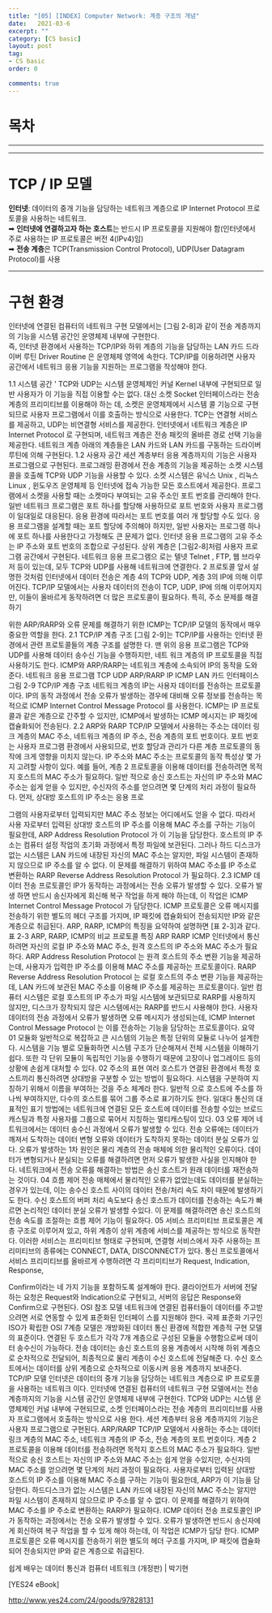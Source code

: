 ```yaml
---
title: "[05] [INDEX] Computer Network: 계층 구조의 개념"
date:   2021-03-6
excerpt: ""
category: [CS basic]
layout: post
tag:
- CS basic
order: 0

comments: true
---
```


# 목차 





---
---




# TCP / IP 모델
**인터넷**: 데이터의 중개 기능을 담당하는 네트워크 계층으로 IP Internet Protocol 프로토콜을 사용하는 네트워크.         
➡ **인터넷에 연결하고자 하는 호스트**는 반드시 IP 프로토콜을 지원해야 함(인터넷에서 주로 사용하는 IP 프로토콜은 버전 4(IPv4)임)     
➡ **전송 계층**은 TCP(Transmission Control Protocol), UDP(User Datagram Protocol)를 사용         

-----

# 구현 환경
인터넷에 연결된 컴퓨터의 네트워크 구현 모델에서는 [그림 2-8]과 같이 전송 계층까지의 기능을 시스템 공간인 운영체제 내부에 구현한다.   
즉, 인터넷 환경에서 사용하는 TCP/IP와 하위 계층의 기능을 담당하는 LAN 카드 드라이버 루틴 Driver Routine 은 운영체제 영역에 속한다.
TCP/IP를 이용하려면 사용자 공간에서 네트워크 응용 기능을 지원하는 프로그램을 작성해야 한다.

1.1 시스템 공간 '
TCP와 UDP는 시스템 운영체제인 커널 Kernel 내부에 구현되므로 일반 사용자가 이 기능을 직접 이용할 수는 없다. 대신 소켓 Socket 인터페이스라는 전송 계층의 프리미티브를 이용해야 하는 데, 소켓은 운영체제에서 시스템 콜 기능으로 구현되므로 사용자 프로그램에서 이를 호출하는 방식으로 사용한다. TCP는 연결형 서비스를 제공하고, UDP는 비연결형 서비스를 제공한다.
인터넷에서 네트워크 계층은 IP Internet Protocol 로 구현되며, 네트워크 계층은 전송 패킷의 올바른 경로 선택 기능을 제공한다. 네트워크 계층 아래의 계층들은 LAN 카드와 LAN 카드를 구동하는 드라이버 루틴에 의해 구현된다.
1.2 사용자 공간
세션 계층부터 응용 계층까지의 기능은 사용자 프로그램으로 구현된다. 프로그래밍 환경에서 전송 계층의 기능을 제공하는 소켓 시스템 콜을 호출해 TCP와 UDP 기능을 사용할 수 있다.
소켓 시스템은 유닉스 Unix , 리눅스 Linux , 윈도우즈 운영체제 등 인터넷에 접속 가능한 모든 호스트에서 제공한다.
프로그램에서 소켓을 사용할 때는 소켓마다 부여되는 고유 주소인 포트 번호를 관리해야 한다. 일반 네트워크 프로그램은 포트 하나를 할당해 사용하므로 포트 번호와 사용자 프로그램이 일대일로 대응된다. 응용 환경에 따라서는 포트 번호를 여러 개 할당할 수도 있다. 응용 프로그램을 설계할 때는 포트 할당에 주의해야 하지만, 일반 사용자는 프로그램 하나에 포트 하나를 사용한다고 가정해도 큰 문제가 없다. 인터넷 응용 프로그램의 고유 주소는 IP 주소와 포트 번호의 조합으로 구성된다.
상위 계층은 [그림2-8]처럼 사용자 프로그램 공간에서 구현된다. 네트워크 응용 프로그램으 로는 텔넷 Telnet , FTP, 웹 브라우저 등이 있는데, 모두 TCP와 UDP를 사용해 네트워크에 연결한다.
2 프로토콜
앞서 설명한 것처럼 인터넷에서 데이터 전송은 계층 4의 TCP와 UDP, 계층 3의 IP에 의해 이루어진다. TCP/IP 모델에서는 사용자 데이터의 전송이 TCP, UDP, IP에 의해 이루어지지 만, 이들이 올바르게 동작하려면 더 많은 프로토콜이 필요하다. 특히, 주소 문제를 해결하기

위한 ARP/RARP와 오류 문제를 해결하기 위한 ICMP는 TCP/IP 모델의 동작에서 매우 중요한 역할을 한다.
2.1 TCP/IP 계층 구조
[그림 2-9]는 TCP/IP를 사용하는 인터넷 환경에서 관련 프로토콜들의 계층 구조를 설명한 다. 맨 위의 응용 프로그램은 TCP와 UDP를 사용해 데이터 송수신 기능을 수행하지만, 네트 워크 계층의 IP 프로토콜을 직접 사용하기도 한다. ICMP와 ARP/RARP는 네트워크 계층에 소속되어 IP의 동작을 도와준다.
네트워크 응용 프로그램
TCP
UDP
ARP/RARP IP
ICMP
LAN 카드 인터페이스
그림 2-9 TCP/IP 계층 구조
네트워크 계층의 IP는 사용자 데이터를 전송하는 프로토콜이다. IP의 동작 과정에서 전송 오류가 발생하는 경우에 대비해 오류 정보를 전송하는 목적으로 ICMP Internet Control Message
Protocol 를 사용한다. ICMP는 IP 프로토콜과 같은 계층으로 간주할 수 있지만, ICMP에서 발생하는 ICMP 메시지는 IP 패킷에 캡슐화되어 전송된다.
2.2 ARP와 RARP
TCP/IP 모델에서 사용하는 주소는 데이터 링크 계층의 MAC 주소, 네트워크 계층의 IP 주소, 전송 계층의 포트 번호이다. 포트 번호는 사용자 프로그램 환경에서 사용되므로, 번호 할당과 관리가 다른 계층 프로토콜의 동작에 크게 영향을 미치지 않는다.
IP 주소와 MAC 주소는 프로토콜의 동작 특성상 몇 가지 고려할 사항이 있다. 예를 들어, 계층 2 프로토콜을 이용해 데이터를 전송하려면 목적지 호스트의 MAC 주소가 필요하다. 일반 적으로 송신 호스트는 자신의 IP 주소와 MAC 주소는 쉽게 얻을 수 있지만, 수신자의 주소를 얻으려면 몇 단계의 처리 과정이 필요하다. 먼저, 상대방 호스트의 IP 주소는 응용 프로

그램의 사용자로부터 입력되지만 MAC 주소 정보는 어디에서도 얻을 수 없다. 따라서 사용 자로부터 입력된 상대방 호스트의 IP 주소를 이용해 MAC 주소를 구하는 기능이 필요한데, ARP Address Resolution Protocol 가 이 기능을 담당한다.
호스트의 IP 주소는 컴퓨터 설정 작업의 초기화 과정에서 특정 파일에 보관된다. 그러나 하드 디스크가 없는 시스템은 LAN 카드에 내장된 자신의 MAC 주소는 알지만, 파일 시스템이 존재하지 않으므로 IP 주소를 알 수 없다. 이 문제를 해결하기 위하여 MAC 주소를 IP 주소로 변환하는 RARP Reverse Address Resolution Protocol 가 필요하다.
2.3 ICMP
데이터 전송 프로토콜인 IP가 동작하는 과정에서는 전송 오류가 발생할 수 있다. 오류가 발생 하면 반드시 송신자에게 회신해 복구 작업을 하게 해야 하는데, 이 작업은 ICMP Internet Control
Message Protocol 가 담당한다. ICMP 프로토콜은 오류 메시지를 전송하기 위한 별도의 헤더 구조를 가지며, IP 패킷에 캡슐화되어 전송되지만 IP와 같은 계층으로 취급된다.
ARP, RARP, ICMP의 특징을 요약하여 설명하면 [표 2-3]과 같다.
표 2-3 ARP, RARP, ICMP의 비교
프로토콜 특징
ARP
RARP
ICMP
인터넷에서 통신하려면 자신의 로컬 IP 주소와 MAC 주소, 원격 호스트의 IP 주소와 MAC 주소가 필요 하다. ARP Address Resolution Protocol 는 원격 호스트의 주소 변환 기능을 제공하는데, 사용자가 입력한 IP 주소를 이용해 MAC 주소를 제공하는 프로토콜이다.
RARP Reverse Address Resolution Protocol 는 로컬 호스트의 주소 변환 기능을 제공하는데, LAN 카드에 보관된 MAC 주소를 이용해 IP 주소를 제공하는 프로토콜이다. 일반 컴퓨터 시스템은 로컬 호스트의 IP 주소가 파일 시스템에 보관되므로 RARP를 사용하지 않지만, 디스크가 장착되지 않은 시스템에서는 RARP를 반드시 사용해야 한다.
사용자 데이터의 전송 과정에서 오류가 발생하면 오류 메시지가 생성되는데, ICMP Internet Control Message Protocol 는 이를 전송하는 기능을 담당하는 프로토콜이다.
요약
01
모듈화
일반적으로 복잡하고 큰 시스템의 기능은 특정 단위의 모듈로 나누어 설계한다. 시스템을 기능 별로 모듈화하면 시스템 구조가 단순해져서 전체 시스템을 이해하기 쉽다. 또한 각 단위 모듈이 독립적인 기능을 수행하기 때문에 고장이나 업그레이드 등의 상황에 손쉽게 대처할 수 있다.
02
주소의 표현
여러 호스트가 연결된 환경에서 특정 호스트끼리 통신하려면 상대방을 구분할 수 있는 방법이 필요하다. 시스템을 구분하여 지칭하기 위해서 이름을 부여하는 것을 주소 체계라 한다. 일반적 으로 호스트에 주소를 하나씩 부여하지만, 다수의 호스트를 묶어 그룹 주소로 표기하기도 한다.
일대다 통신의 대표적인 표기 방법에는 네트워크에 연결된 모든 호스트에 데이터를 전송할 수있는 브로드캐스팅과 특정 사용자를 그룹으로 묶어서 지칭하는 멀티캐스팅이 있다.
03
오류 제어
네트워크에서는 데이터 송수신 과정에서 오류가 발생할 수 있다. 전송 오류에는 데이터가 깨져서 도착하는 데이터 변형 오류와 데이터가 도착하지 못하는 데이터 분실 오류가 있다. 오류가 발생하는 1차 원인은 물리 계층의 전송 매체에 의한 물리적인 오류이다. 데이터가 변형되거나 분실되는 오류를 해결하려면 먼저 오류가 발생한 사실을 인지해야 한다. 네트워크에서 전송 오류를 해결하는 방법은 송신 호스트가 원래 데이터를 재전송하는 것이다.
04
흐름 제어
전송 매체에서 물리적인 오류가 없었는데도 데이터를 분실하는 경우가 있는데, 이는 송수신 호스트 사이의 데이터 전송/처리 속도 차이 때문에 발생하기도 한다. 수신 호스트의 버퍼 처리 속도보다 송신 호스트가 데이터를 전송하는 속도가 빠르면 논리적인 데이터 분실 오류가 발생할 수있다. 이 문제를 해결하려면 송신 호스트의 전송 속도를 조절하는 흐름 제어 기능이 필요하다.
05
서비스 프리미티브
프로토콜은 계층 구조로 이루어져 있고, 하위 계층이 상위 계층에 서비스를 제공하는 방식으로 동작한다. 이러한 서비스는 프리미티브 형태로 구현되며, 연결형 서비스에서 자주 사용하는 프리미티브의 종류에는 CONNECT, DATA, DISCONNECT가 있다. 통신 프로토콜에서 서비스 프리미티브를 올바르게 수행하려면 각 프리미티브가 Request, Indication, Response,

Confirm이라는 네 가지 기능을 포함하도록 설계해야 한다. 클라이언트가 서버에 전달하는 요청은 Request와 Indication으로 구현되고, 서버의 응답은 Response와 Confirm으로 구현된다.
OSI 참조 모델
네트워크에 연결된 컴퓨터들이 데이터를 주고받으려면 서로 연동할 수 있게 표준화된 인터페이 스를 지원해야 한다. 국제 표준화 기구인 ISO가 확립한 OSI 7계층 모델은 개방화된 데이터 통신 환경에 적합한 계층적 구현 모델의 표준이다. 연결된 두 호스트가 각각 7개 계층으로 구성된 모듈을 수행함으로써 데이터 송수신이 가능하다. 전송 데이터는 송신 호스트의 응용 계층에서 시작해 하위 계층으로 순차적으로 전달되어, 최종적으로 물리 계층이 수신 호스트에 전달해준 다. 수신 호스트에서는 데이터를 상위 계층으로 순차적으로 이동시켜 응용 계층까지 보내준다.
TCP/IP 모델
인터넷은 데이터의 중개 기능을 담당하는 네트워크 계층으로 IP 프로토콜을 사용하는 네트워크 이다. 인터넷에 연결된 컴퓨터의 네트워크 구현 모델에서는 전송 계층까지의 기능을 시스템 공간인 운영체제 내부에 구현한다. TCP와 UDP는 시스템 운영체제인 커널 내부에 구현되므로, 소켓 인터페이스라는 전송 계층의 프리미티브를 사용자 프로그램에서 호출하는 방식으로 사용 한다. 세션 계층부터 응용 계층까지의 기능은 사용자 프로그램으로 구현된다.
ARP/RARP
TCP/IP 모델에서 사용하는 주소는 데이터 링크 계층의 MAC 주소, 네트워크 계층의 IP 주소, 전송 계층의 포트 번호이다. 계층 2 프로토콜을 이용해 데이터를 전송하려면 목적지 호스트의 MAC 주소가 필요하다. 일반적으로 송신 호스트는 자신의 IP 주소와 MAC 주소는 쉽게 얻을 수있지만, 수신자의 MAC 주소를 얻으려면 몇 단계의 처리 과정이 필요하다. 사용자로부터 입력된 상대방 호스트의 IP 주소를 이용해 MAC 주소를 구하는 기능이 필요한데, ARP가 이 기능을 담당한다.
하드디스크가 없는 시스템은 LAN 카드에 내장된 자신의 MAC 주소는 알지만 파일 시스템이 존재하지 않으므로 IP 주소를 알 수 없다. 이 문제를 해결하기 위하여 MAC 주소를 IP 주소로 변환하는 RARP가 필요하다.
ICMP
데이터 전송 프로토콜인 IP가 동작하는 과정에서는 전송 오류가 발생할 수 있다. 오류가 발생하면 반드시 송신자에게 회신하여 복구 작업을 할 수 있게 해야 하는데, 이 작업은 ICMP가 담당 한다. ICMP 프로토콜은 오류 메시지를 전송하기 위한 별도의 헤더 구조를 가지며, IP 패킷에 캡슐화되어 전송되지만 IP와 같은 계층으로 취급된다.

쉽게 배우는 데이터 통신과 컴퓨터 네트워크 (개정판) | 박기현

[YES24 eBook]

http://www.yes24.com/24/goods/97828131













